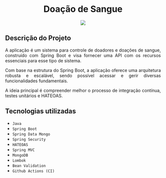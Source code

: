
<h1 align="center"> Doação de Sangue </h1>

<p align="center">
    <img src="http://img.shields.io/static/v1?label=STATUS&message=EM%20DESENVOLVIMENTO&color=GREEN&style=for-the-badge"/>
</p>


## Descrição do Projeto

<div style='text-align: justify'> 
A aplicação é um sistema para controle de doadores e doações de sangue, construído com Spring Boot e visa fornecer uma API 
com os recursos essenciais para esse tipo de sistema.

Com base na estrutura do Spring Boot, a aplicação oferece uma arquitetura robusta e escalável, sendo possível acessar e 
gerir diversas funcionalidades fundamentais.

A ideia principal é compreender melhor o processo de integração contínua, testes unitários e HATEOAS.
</div>

## Tecnologias utilizadas

- ``Java``
- ``Spring Boot``
- ``Spring Data Mongo``
- ``Spring Security``
- ``HATEOAS``
- ``Spring MVC``
- ``MongoDB``
- ``Lombok``
- ``Bean Validation``
- ``Github Actions (CI)``

